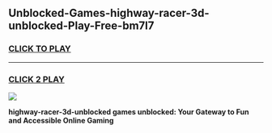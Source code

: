 
## Unblocked-Games-highway-racer-3d-unblocked-Play-Free-bm7l7
<h3>
<a href="https://premium76.site?title=highway-racer-3d-unblocked&ref=20M">CLICK TO PLAY</a></h3>
<hr>

<h3>
<a href="https://premium76.site?title=highway-racer-3d-unblocked&ref=20M">CLICK 2 PLAY</a>
  
</h3>

<a href="https://premium76.site?title=highway-racer-3d-unblocked&ref=19M"><img src="https://clearcache.store/games.png"></a>


**highway-racer-3d-unblocked games unblocked: Your Gateway to Fun and Accessible Online Gaming**
